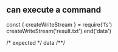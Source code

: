 ## can execute a command
const { createWriteStream } = require('fs')
createWriteStream('result.txt').end('data')

/* expected */
data
/**/